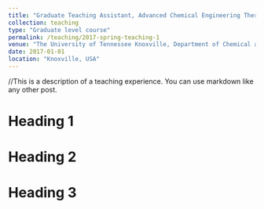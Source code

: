 ```yaml
---
title: "Graduate Teaching Assistant, Advanced Chemical Engineering Thermodynamics"
collection: teaching
type: "Graduate level course"
permalink: /teaching/2017-spring-teaching-1
venue: "The University of Tennessee Knoxville, Department of Chemical and Biomolecular Engineering"
date: 2017-01-01
location: "Knoxville, USA"
---
```


//This is a description of a teaching experience. You can use markdown like any other post.

Heading 1
======

Heading 2
======

Heading 3
======
